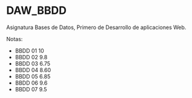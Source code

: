 # DAW_BBDD
Asignatura Bases de Datos, Primero de Desarrollo de aplicaciones Web.

Notas:
* BBDD 01 10
* BBDD 02 9.8
* BBDD 03 6.75
* BBDD 04 8.60
* BBDD 05 6.85
* BBDD 06 9.6
* BBDD 07 9.5
